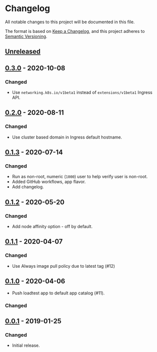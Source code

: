 # Changelog

All notable changes to this project will be documented in this file.

The format is based on [Keep a Changelog](https://keepachangelog.com/en/1.0.0/),
and this project adheres to [Semantic Versioning](https://semver.org/spec/v2.0.0.html).

## [Unreleased]

## [0.3.0] - 2020-10-08

### Changed

- Use `networking.k8s.io/v1beta1` instead of `extensions/v1beta1` Ingress API.

## [0.2.0] - 2020-08-11

### Changed

- Use cluster based domain in Ingress default hostname.

## [0.1.3] - 2020-07-14

### Changed

- Run as non-root, numeric (`1000`) user to help verify user is non-root.
- Added GitHub workflows, app flavor.
- Add changelog.

## [0.1.2] - 2020-05-20

### Changed

- Add node affinity option - off by default.

## [0.1.1] - 2020-04-07

### Changed

- Use Always image pull policy due to latest tag (#12)

## [0.1.0] - 2020-04-06

- Push loadtest app to default app catalog (#11).

### Changed

## [0.0.1] - 2019-01-25

### Changed

- Initial release.

[Unreleased]: https://github.com/giantswarm/loadtest-app/compare/v0.3.0...HEAD
[0.3.0]: https://github.com/giantswarm/loadtest-app/compare/v0.2.0...v0.3.0
[0.2.0]: https://github.com/giantswarm/loadtest-app/compare/v0.1.3...v0.2.0
[0.1.3]: https://github.com/giantswarm/loadtest-app/compare/v0.1.2...v0.1.3
[0.1.2]: https://github.com/giantswarm/loadtest-app/compare/v0.1.1...v0.1.2
[0.1.1]: https://github.com/giantswarm/loadtest-app/compare/v0.1.0...v0.1.1
[0.1.0]: https://github.com/giantswarm/loadtest-app/compare/v0.0.1...v0.1.0
[0.0.1]: https://github.com/giantswarm/loadtest-app/releases/tag/v0.0.1
